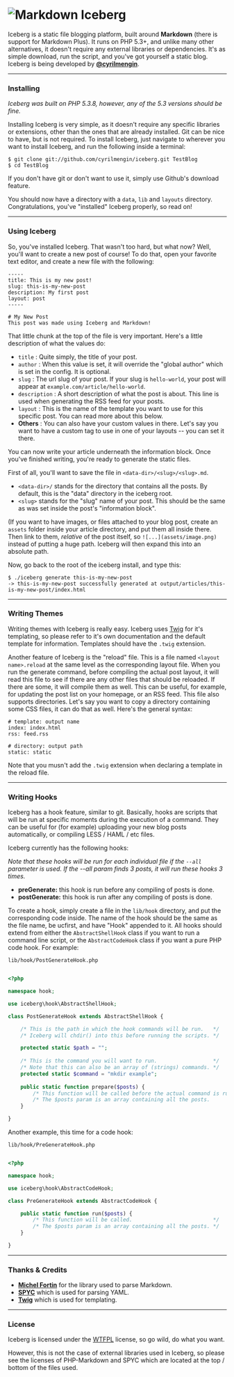 # ![Markdown](https://github.com/dcurtis/markdown-mark/raw/master/png/39x24-solid.png) Iceberg

Iceberg is a static file blogging platform, built around **Markdown** (there is support for Markdown Plus). It runs on PHP 5.3+, and unlike many other alternatives, it doesn't require any external libraries or dependencies. It's as simple download, run the script, and you've got yourself a static blog.
Iceberg is being developed by **[@cyrilmengin](http://twitter.com/cyrilmengin)**.

-----

### Installing

*Iceberg was built on PHP 5.3.8, however, any of the 5.3 versions should be fine.*

Installing Iceberg is very simple, as it doesn't require any specific libraries or extensions, other than the ones that are already installed. Git can be nice to have, but is not required. 
To install Iceberg, just navigate to wherever you want to install Iceberg, and run the following inside a terminal:

```shell
$ git clone git://github.com/cyrilmengin/iceberg.git TestBlog
$ cd TestBlog
```

If you don't have git or don't want to use it, simply use Github's download feature.

You should now have a directory with a ``data``, ``lib`` and ``layouts`` directory. Congratulations, you've "installed" Iceberg properly, so read on!

-----

### Using Iceberg

So, you've installed Iceberg. That wasn't too hard, but what now? Well, you'll want to create a new post of course!
To do that, open your favorite text editor, and create a new file with the following:

```
-----
title: This is my new post!
slug: this-is-my-new-post
description: My first post
layout: post
-----

# My New Post
This post was made using Iceberg and Markdown!
```

That little chunk at the top of the file is very important. Here's a little description of what the values do:

+ ``title`` : Quite simply, the title of your post.
+ ``author`` : When this value is set, it will override the "global author" which is set in the config. It is optional.
+ ``slug`` : The url slug of your post. If your slug is ``hello-world``, your post will appear at ``example.com/article/hello-world``.
+ ``description`` : A short description of what the post is about. This line is used when generating the RSS feed for your posts.
+ ``layout`` : This is the name of the template you want to use for this specific post. You can read more about this below.
+ **Others** : You can also have your custom values in there. Let's say you want to have a custom tag to use in one of your layouts -- you can set it there.

You can now write your article underneath the information block. Once you've finished writing, you're ready to generate the static files. 

First of all, you'll want to save the file in ``<data-dir>/<slug>/<slug>.md``. 
- ``<data-dir>/`` stands for the directory that contains all the posts. By default, this is the "data" directory in the iceberg root.
- ``<slug>`` stands for the "slug" name of your post. This should be the same as was set inside the post's "information block".

(If you want to have images, or files attached to your blog post, create an ``assets`` folder inside your article directory, and put them all inside there. Then link to them, *relative* of the post itself, so ``![...](assets/image.png)`` instead of putting a huge path. Iceberg will then expand this into an absolute path.

Now, go back to the root of the iceberg install, and type this:

```shell
$ ./iceberg generate this-is-my-new-post
-> this-is-my-new-post successfully generated at output/articles/this-is-my-new-post/index.html
```

-----

### Writing Themes

Writing themes with Iceberg is really easy. Iceberg uses [Twig](http://twig.sensiolabs.org/) for it's templating, so please refer to it's own documentation and the default template for information. Templates should have the ``.twig`` extension.

Another feature of Iceberg is the "reload" file. This is a file named ``<layout name>.reload`` at the same level as the corresponding layout file. When you run the generate command, before compiling the actual post layout, it will read this file to see if there are any other files that should be reloaded.
If there are some, it will compile them as well. This can be useful, for example, for updating the post list on your homepage, or an RSS feed.
This file also supports directories. Let's say you want to copy a directory containing some CSS files, it can do that as well. Here's the general syntax:

	# template: output name
	index: index.html
	rss: feed.rss

	# directory: output path
	static: static

Note that you musn't add the ``.twig`` extension when declaring a template in the reload file.

-----

### Writing Hooks

Iceberg has a hook feature, similar to git. Basically, hooks are scripts that will be run at specific moments during the execution of a command.
They can be useful for (for example) uploading your new blog posts automatically, or compiling LESS / HAML / etc files.

Iceberg currently has the following hooks:

*Note that these hooks will be run for each individual file if the ``--all`` parameter is used. If the --all param finds 3 posts, it will run these hooks 3 times.*

+ **preGenerate:** this hook is run before any compiling of posts is done.
+ **postGenerate:** this hook is run after any compiling of posts is done. 

To create a hook, simply create a file in the ``lib/hook`` directory, and put the corresponding code inside. The name of the hook should be the same as the file name, be ucfirst, and have "Hook" appended to it.
All hooks should extend from either the ``AbstractShellHook`` class if you want to run a command line script, or the ``AbstractCodeHook`` class if you want a pure PHP code hook. For example:

``lib/hook/PostGenerateHook.php``

```php

<?php

namespace hook;

use iceberg\hook\AbstractShellHook;

class PostGenerateHook extends AbstractShellHook {

	/* This is the path in which the hook commands will be run.   */
	/* Iceberg will chdir() into this before running the scripts. */

	protected static $path = "";
	
	/* This is the command you will want to run.                  */
	/* Note that this can also be an array of (strings) commands. */
	protected static $command = "mkdir example";
	
	public static function prepare($posts) {
		/* This function will be called before the actual command is run. */
		/* The $posts param is an array containing all the posts.         */
	}

}
```

Another example, this time for a code hook: 

``lib/hook/PreGenerateHook.php``

```php

<?php

namespace hook;

use iceberg\hook\AbstractCodeHook;

class PreGenerateHook extends AbstractCodeHook {

	public static function run($posts) {
		/* This function will be called.                          */
		/* The $posts param is an array containing all the posts. */
	}

}
```

-----

### Thanks & Credits

+ **[Michel Fortin](https://github.com/michelf)** for the library used to parse Markdown.
+ **[SPYC](http://code.google.com/p/spyc/)** which is used for parsing YAML.
+ **[Twig](http://twig.sensiolabs.org/)** which is used for templating.

-----

### License

Iceberg is licensed under the [WTFPL](http://sam.zoy.org/wtfpl/COPYING) license, so go wild, do what you want.

However, this is not the case of external libraries used in Iceberg, so please see the licenses of PHP-Markdown and SPYC which are located at the top / bottom of the files used.